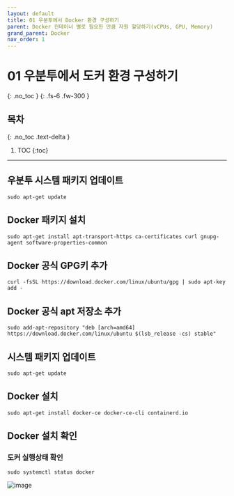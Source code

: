 ```yaml
---
layout: default
title: 01 우분투에서 Docker 환경 구성하기
parent: Docker 컨테이너 별로 필요한 만큼 자원 할당하기(vCPUs, GPU, Memory)
grand_parent: Docker
nav_order: 1
---
```



# 01 우분투에서 도커 환경 구성하기
{: .no_toc } 
{: .fs-6 .fw-300 }

## 목차
{: .no_toc .text-delta }

1. TOC
{:toc}

---

## 우분투 시스템 패키지 업데이트

```
sudo apt-get update
```

## Docker 패키지 설치

```
sudo apt-get install apt-transport-https ca-certificates curl gnupg-agent software-properties-common
```

## Docker 공식 GPG키 추가

```
curl -fsSL https://download.docker.com/linux/ubuntu/gpg | sudo apt-key add -
```

## Docker 공식 apt 저장소 추가
```
sudo add-apt-repository "deb [arch=amd64] https://download.docker.com/linux/ubuntu $(lsb_release -cs) stable"
```
## 시스템 패키지 업데이트
```
sudo apt-get update
```

## Docker 설치
```
sudo apt-get install docker-ce docker-ce-cli containerd.io
```

## Docker 설치 확인

### 도커 실행상태 확인
```
sudo systemctl status docker
```
![image](https://github.com/cjddn/cjddn.github.io/assets/137849066/0023b374-bcd7-4005-8500-5cac8e7cac91)


